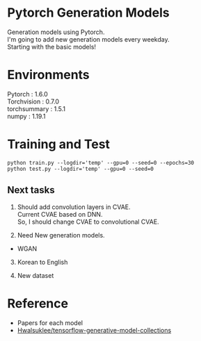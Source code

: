 # Pytorch Generation Models
Generation models using Pytorch.<br>
I'm going to add new generation models every weekday.<br>
Starting with the basic models!
<br>

# Environments

Pytorch : 1.6.0<br>
Torchvision : 0.7.0<br>
torchsummary : 1.5.1<br>
numpy : 1.19.1<br>

# Training and Test
```
python train.py --logdir='temp' --gpu=0 --seed=0 --epochs=30
python test.py --logdir='temp' --gpu=0 --seed=0
```
## Next tasks

1. Should add convolution layers in CVAE.<br>
Current CVAE based on DNN.<br>
So, I should change CVAE to convolutional CVAE.<br>

2. Need New generation models.<br>
  - WGAN<br>

3. Korean to English<br>

4. New dataset

# Reference
* Papers for each model
* [Hwalsuklee/tensorflow-generative-model-collections](https://github.com/hwalsuklee/tensorflow-generative-model-collections)
